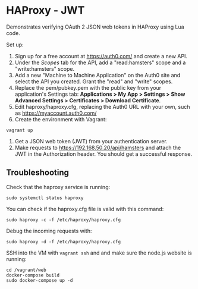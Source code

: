 # HAProxy - JWT

Demonstrates verifying OAuth 2 JSON web tokens in HAProxy using Lua code.

Set up:

1. Sign up for a free account at https://auth0.com/ and create a new API.
1. Under the *Scopes* tab for the API, add a "read:hamsters" scope and a "write:hamsters" scope.
1. Add a new "Machine to Machine Application" on the Auth0 site and select the API you created. Grant the "read" and "write" scopes.
1. Replace the pem/pubkey.pem with the public key from your application's Settings tab: **Applications > My App > Settings > Show Advanced Settings > Certificates > Download Certificate**. 
1. Edit haproxy/haproxy.cfg, replacing the Auth0 URL with your own, such as https://myaccount.auth0.com/
1. Create the environment with Vagrant:

```
vagrant up
```

1. Get a JSON web token (JWT) from your authentication server.
1. Make requests to https://192.168.50.20/api/hamsters and attach the JWT in the Authorization header. You should get a successful response.

## Troubleshooting

Check that the haproxy service is running:

```
sudo systemctl status haproxy
```

You can check if the haproxy.cfg file is valid with this command:

```
sudo haproxy -c -f /etc/haproxy/haproxy.cfg
```

Debug the incoming requests with:

```
sudo haproxy -d -f /etc/haproxy/haproxy.cfg
```

SSH into the VM with `vagrant ssh` and and make sure the node.js website is running:

```
cd /vagrant/web
docker-compose build
sudo docker-compose up -d
```